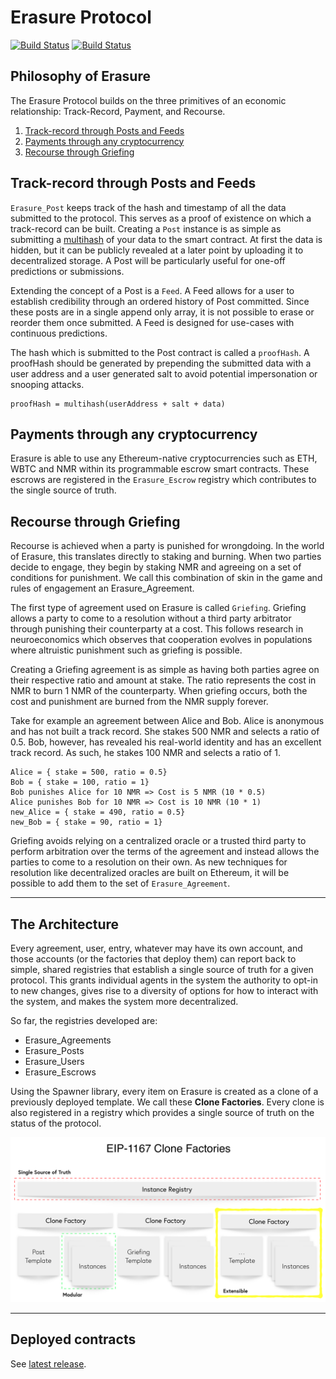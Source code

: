 # Erasure Protocol

[![Build Status](https://travis-ci.com/erasureprotocol/erasure-protocol.svg?branch=master)](https://travis-ci.com/erasureprotocol/erasure-protocol)
[![Build Status](https://github.com/erasureprotocol/erasure-protocol/workflows/CI/badge.svg)](https://github.com/erasureprotocol/erasure-protocol/actions)


## Philosophy of Erasure

The Erasure Protocol builds on the three primitives of an economic relationship: Track-Record, Payment, and Recourse.

1. [Track-record through Posts and Feeds](#track-record-through-posts-and-feeds)
2. [Payments through any cryptocurrency](#payments-through-any-cryptocurrency)
3. [Recourse through Griefing](#recourse-through-griefing)

## Track-record through Posts and Feeds

`Erasure_Post` keeps track of the hash and timestamp of all the data submitted to the protocol. This serves as a proof of existence on which a track-record can be built. Creating a `Post` instance is as simple as submitting a [multihash](https://github.com/multiformats/multihash) of your data to the smart contract. At first the data is hidden, but it can be publicly revealed at a later point by uploading it to decentralized storage. A Post will be particularly useful for one-off predictions or submissions.

Extending the concept of a Post is a `Feed`. A Feed allows for a user to establish credibility through an ordered history of Post committed. Since these posts are in a single append only array, it is not possible to erase or reorder them once submitted. A Feed is designed for use-cases with continuous predictions.

The hash which is submitted to the Post contract is called a `proofHash`. A proofHash should be generated by prepending the submitted data with a user address and a user generated salt to avoid potential impersonation or snooping attacks.

```
proofHash = multihash(userAddress + salt + data)
```

## Payments through any cryptocurrency

Erasure is able to use any Ethereum-native cryptocurrencies such as ETH, WBTC and NMR within its programmable escrow smart contracts. These escrows are registered in the `Erasure_Escrow` registry which contributes to the single source of truth.

## Recourse through Griefing

Recourse is achieved when a party is punished for wrongdoing. In the world of Erasure, this translates directly to staking and burning. When two parties decide to engage, they begin by staking NMR and agreeing on a set of conditions for punishment. We call this combination of skin in the game and rules of engagement an Erasure_Agreement.

The first type of agreement used on Erasure is called `Griefing`. Griefing allows a party to come to a resolution without a third party arbitrator through punishing their counterparty at a cost. This follows research in neuroeconomics which observes that cooperation evolves in populations where altruistic punishment such as griefing is possible.

Creating a Griefing agreement is as simple as having both parties agree on their respective ratio and amount at stake. The ratio represents the cost in NMR to burn 1 NMR of the counterparty. When griefing occurs, both the cost and punishment are burned from the NMR supply forever.

Take for example an agreement between Alice and Bob. Alice is anonymous and has not built a track record. She stakes 500 NMR and selects a ratio of 0.5. Bob, however, has revealed his real-world identity and has an excellent track record. As such, he stakes 100 NMR and selects a ratio of 1.

```
Alice = { stake = 500, ratio = 0.5}
Bob = { stake = 100, ratio = 1}
Bob punishes Alice for 10 NMR => Cost is 5 NMR (10 * 0.5)
Alice punishes Bob for 10 NMR => Cost is 10 NMR (10 * 1)
new_Alice = { stake = 490, ratio = 0.5}
new_Bob = { stake = 90, ratio = 1}
```

Griefing avoids relying on a centralized oracle or a trusted third party to perform arbitration over the terms of the agreement and instead allows the parties to come to a resolution on their own. As new techniques for resolution like decentralized oracles are built on Ethereum, it will be possible to add them to the set of `Erasure_Agreement`.

---

## The Architecture

Every agreement, user, entry, whatever may have its own account, and those accounts (or the factories that deploy them) can report back to simple, shared registries that establish a single source of truth for a given protocol. This grants individual agents in the system the authority to opt-in to new changes, gives rise to a diversity of options for how to interact with the system, and makes the system more decentralized.

So far, the registries developed are:

- Erasure_Agreements
- Erasure_Posts
- Erasure_Users
- Erasure_Escrows

Using the Spawner library, every item on Erasure is created as a clone of a previously deployed template. We call these **Clone Factories**. Every clone is also registered in a registry which provides a single source of truth on the status of the protocol.

![Clone Factory](docs/clone-factory.png "Clone Factory")

---

## Deployed contracts

See [latest release](https://github.com/erasureprotocol/erasure-next-contracts/releases).
